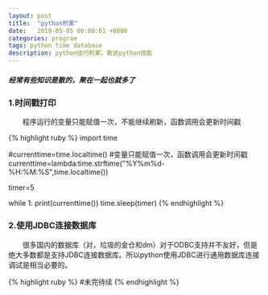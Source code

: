 ```yaml
---
layout: post
title:  "python积累"
date:   2019-05-05 00:00:01 +0800
categories: program
tags: python time database
description: python技巧积累，散装python技能
---
```

##### 经常有些知识是散的，聚在一起也就多了

### 1.时间戳打印

&emsp;&emsp;程序运行的变量只能赋值一次，不能继续刷新，函数调用会更新时间戳

{% highlight ruby %}
import time

#currenttime=time.localtime() #变量只能赋值一次，函数调用会更新时间戳
currenttime=lambda:time.strftime("%Y%m%d-%H:%M:%S",time.localtime())

timer=5

while 1:
   print(currenttime())
   time.sleep(timer)
{% endhighlight %}

### 2.使用JDBC连接数据库

&emsp;&emsp;很多国内的数据库（对，垃圾的金仓和dm）对于ODBC支持并不友好，但是绝大多数都是支持JDBC连接数据库。所以python使用JDBC进行通用数据库连接调试是相当必要的。

{% highlight ruby %}
#未完待续
{% endhighlight %}
